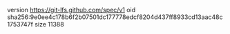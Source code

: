 version https://git-lfs.github.com/spec/v1
oid sha256:9e0ee4c178b6f2b07501dc177778edcf8204d437ff8933cd13aac48c1753747f
size 11388
